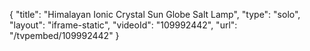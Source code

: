 {
    "title": "Himalayan Ionic Crystal Sun Globe Salt Lamp",
    "type": "solo",
    "layout": "iframe-static",
    "videoId": "109992442",
    "url": "\/tvpembed\/109992442"
}